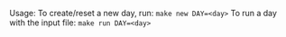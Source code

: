 Usage:
To create/reset a new day, run: `make new DAY=<day>`
To run a day with the input file: `make run DAY=<day>`
